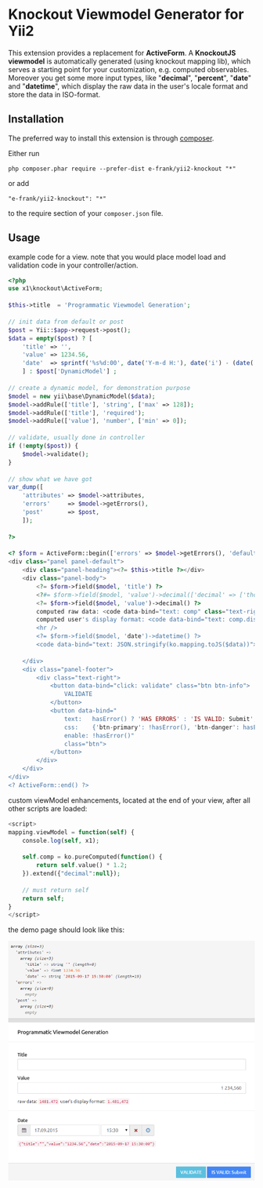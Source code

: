 Knockout Viewmodel Generator for Yii2
=====================================
This extension provides a replacement for **ActiveForm**.
A **KnockoutJS viewmodel** is automatically generated (using knockout mapping lib),
which serves a starting point for your customization, e.g. computed observables.
Moreover you get some more input types, like "**decimal**", "**percent**", "**date**" and "**datetime**",
which display the raw data in the user's locale format and store the data in ISO-format.



Installation
------------

The preferred way to install this extension is through [composer](http://getcomposer.org/download/).

Either run

```
php composer.phar require --prefer-dist e-frank/yii2-knockout "*"
```

or add

```
"e-frank/yii2-knockout": "*"
```

to the require section of your `composer.json` file.


Usage
-----
example code for a view.
note that you would place model load and validation code in your controller/action.


```php
<?php
use x1\knockout\ActiveForm;

$this->title  = 'Programmatic Viewmodel Generation';
	
// init data from default or post
$post = Yii::$app->request->post();
$data = empty($post) ? [
	'title' => '', 
	'value' => 1234.56, 
	'date'  => sprintf('%s%d:00', date('Y-m-d H:'), date('i') - (date('i') % 15))
	] : $post['DynamicModel'] ;

// create a dynamic model, for demonstration purpose
$model = new yii\base\DynamicModel($data);
$model->addRule(['title'], 'string', ['max' => 128]);
$model->addRule(['title'], 'required');
$model->addRule(['value'], 'number', ['min' => 0]);

// validate, usually done in controller
if (!empty($post)) {
	$model->validate();
}

// show what we have got
var_dump([
	'attributes' => $model->attributes,
	'errors'     => $model->getErrors(),
	'post'       => $post,
	]);

?>

<? $form = ActiveForm::begin(['errors' => $model->getErrors(), 'defaults' => ['decimals' => 3]]); ?>
<div class="panel panel-default">
    <div class="panel-heading"><?= $this->title ?></div>
    <div class="panel-body">
		<?= $form->field($model, 'title') ?>
		<?#= $form->field($model, 'value')->decimal(['decimal' => ['thousandsSeparator' => ' ']]) ?>
		<?= $form->field($model, 'value')->decimal() ?>
		computed raw data: <code data-bind="text: comp" class="text-right"></code>
		computed user's display format: <code data-bind="text: comp.display" class="text-right"></code>
		<hr />
		<?= $form->field($model, 'date')->datetime() ?>
		<code data-bind="text: JSON.stringify(ko.mapping.toJS($data))"></code>

    </div>
	<div class="panel-footer">
		<div class="text-right">
			<button data-bind="click: validate" class="btn btn-info">
				VALIDATE
			</button>
			<button data-bind="
				text:   hasError() ? 'HAS ERRORS' : 'IS VALID: Submit', 
				css:    {'btn-primary': !hasError(), 'btn-danger': hasError()},
				enable: !hasError()"
				class="btn">
			</button>
		</div>
	</div>
</div>
<? ActiveForm::end() ?>
```


custom viewModel enhancements, located at the end of your view, after all other scripts are loaded:
```php
<script>
mapping.viewModel = function(self) {
	console.log(self, x1);
    
    self.comp = ko.pureComputed(function() {
    	return self.value() * 1.2;
    }).extend({"decimal":null});

    // must return self
    return self;
}
</script>
```


the demo page should look like this:

![Screen1](screen1.png)
